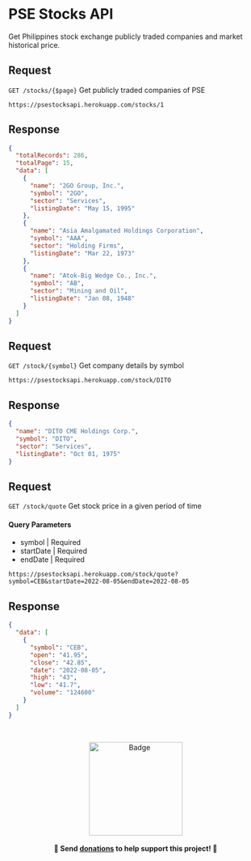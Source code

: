 # PSE Stocks API
Get Philippines stock exchange publicly traded companies and market historical price. 
## Request
`GET /stocks/{$page}`  Get publicly traded companies of PSE
```URL
https://psestocksapi.herokuapp.com/stocks/1
```
## Response
```JSON
{
  "totalRecords": 286,
  "totalPage": 15,
  "data": [
    {
      "name": "2GO Group, Inc.",
      "symbol": "2GO",
      "sector": "Services",
      "listingDate": "May 15, 1995"
    },
    {
      "name": "Asia Amalgamated Holdings Corporation",
      "symbol": "AAA",
      "sector": "Holding Firms",
      "listingDate": "Mar 22, 1973"
    },
    {
      "name": "Atok-Big Wedge Co., Inc.",
      "symbol": "AB",
      "sector": "Mining and Oil",
      "listingDate": "Jan 08, 1948"
    }
  ]
}
```
## Request
`GET /stock/{symbol}` Get company details by symbol
```URL
https://psestocksapi.herokuapp.com/stock/DITO
```
## Response
```JSON
{
  "name": "DITO CME Holdings Corp.",
  "symbol": "DITO",
  "sector": "Services",
  "listingDate": "Oct 01, 1975"
}
```
## Request 
`GET /stock/quote` Get stock price in a given period of time
#### Query Parameters
* symbol | Required
* startDate | Required
* endDate | Required
```URL
https://psestocksapi.herokuapp.com/stock/quote?symbol=CEB&startDate=2022-08-05&endDate=2022-08-05
``` 
## Response
```JSON
{
  "data": [
    {
      "symbol": "CEB",
      "open": "41.95",
      "close": "42.85",
      "date": "2022-08-05",
      "high": "43",
      "low": "41.7",
      "volume": "124600"
    }
  ]
}
``` 
<br>
<p align="center">
	<a href="https://www.paypal.com/paypalme/imacky"><img width="185" src="https://raw.githubusercontent.com/k4m4/donations/master/images/badge.svg" alt="Badge"></a>
	<br><br>
	<b>🙌 Send <a href="https://www.paypal.com/paypalme/imacky">donations</a> to help support this <b>project!</b> 🙌</b>
</p>
<br>
